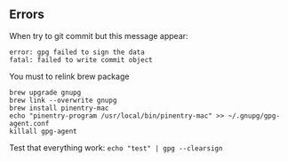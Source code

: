 Errors
------

When try to git commit but this message appear:
```
error: gpg failed to sign the data
fatal: failed to write commit object
```

You must to relink brew package
```
brew upgrade gnupg
brew link --overwrite gnupg
brew install pinentry-mac
echo "pinentry-program /usr/local/bin/pinentry-mac" >> ~/.gnupg/gpg-agent.conf
killall gpg-agent
```

Test that everything work:
`echo "test" | gpg --clearsign`
